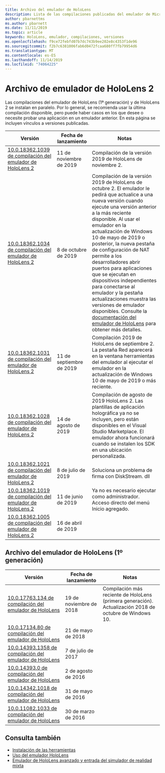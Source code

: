 ```yaml
---
title: Archivo del emulador de HoloLens
description: Lista de las compilaciones publicadas del emulador de Microsoft HoloLens.
author: pbarnettms
ms.author: pbarnett
ms.date: 11/11/2019
ms.topic: article
keywords: HoloLens, emulador, compilaciones, versiones
ms.openlocfilehash: f9ce72febfd07b7dc743b9ee202e8c4353f1de96
ms.sourcegitcommit: f2b7c6381006fab6d0472fcaa680ff7fb79954d6
ms.translationtype: MT
ms.contentlocale: es-ES
ms.lasthandoff: 11/14/2019
ms.locfileid: "74064225"
---
```

# <a name="hololens-2-emulator-archive"></a>Archivo de emulador de HoloLens 2

Las compilaciones del emulador de HoloLens (1ª generación) y de HoloLens 2 se instalan en paralelo. Por lo general, se recomienda usar la última compilación disponible, pero puede haber casos en los que desee o necesite probar una aplicación en un emulador anterior. En esta página se incluyen vínculos a versiones publicadas.

|  Versión |  Fecha de lanzamiento |  Notas | 
|----------|----------|----------|
|  [10.0.18362.1039 de compilación del emulador de HoloLens 2](https://go.microsoft.com/fwlink/?linkid=2110553) | 11 de noviembre de 2019 | Compilación de la versión 2019 de HoloLens de noviembre 2. |
|  [10.0.18362.1034 de compilación del emulador de HoloLens 2](https://go.microsoft.com/fwlink/?linkid=2106649) | 8 de octubre de 2019 | Compilación de la versión 2019 de HoloLens de octubre 2.  El emulador le pedirá que actualice a una nueva versión cuando ejecute una versión anterior a la más reciente disponible.  Al usar el emulador en la actualización de Windows 10 de mayo de 2019 o posterior, la nueva pestaña de configuración de NAT permite a los desarrolladores abrir puertos para aplicaciones que se ejecutan en dispositivos independientes para conectarse al emulador y la pestaña actualizaciones muestra las versiones de emulador disponibles.  Consulte la [documentación del emulador de HoloLens](using-the-hololens-emulator.md) para obtener más detalles. |
|  [10.0.18362.1031 de compilación del emulador de HoloLens 2](https://go.microsoft.com/fwlink/?linkid=2103724) | 11 de septiembre de 2019 | Compilación 2019 de HoloLens de septiembre 2.  La pestaña Red aparecerá en la ventana herramientas del emulador al ejecutar el emulador en la actualización de Windows 10 de mayo de 2019 o más reciente. |
|  [10.0.18362.1028 de compilación del emulador de HoloLens 2](https://go.microsoft.com/fwlink/?linkid=2101019) | 14 de agosto de 2019 | Compilación de agosto de 2019 HoloLens 2.  Las plantillas de aplicación holográfica ya no se incluyen, pero están disponibles en el Visual Studio Marketplace.  El emulador ahora funcionará cuando se instalen los SDK en una ubicación personalizada. |
|  [10.0.18362.1021 de compilación del emulador de HoloLens 2](https://go.microsoft.com/fwlink/?linkid=2098508) | 8 de julio de 2019 | Soluciona un problema de firma con DiskStream. dll |
|  [10.0.18362.1019 de compilación del emulador de HoloLens 2](https://go.microsoft.com/fwlink/?linkid=2095316) | 11 de junio de 2019 | Ya no es necesario ejecutar como administrador.  Acceso directo del menú Inicio agregado. |
|  [10.0.18362.1005 de compilación del emulador de HoloLens 2](https://go.microsoft.com/fwlink/?linkid=2087187) | 16 de abril de 2019 |  |

## <a name="hololens-emulator-1st-gen-archive"></a>Archivo del emulador de HoloLens (1º generación)

|  Versión |  Fecha de lanzamiento |  Notas | 
|----------|----------|----------|
|  [10.0.17763.134 de compilación del emulador de HoloLens](https://go.microsoft.com/fwlink/?linkid=2065980) | 19 de noviembre de 2018 | Compilación más reciente de HoloLens (primera generación). Actualización 2018 de octubre de Windows 10. |
|  [10.0.17134.80 de compilación del emulador de HoloLens](https://go.microsoft.com/fwlink/?linkid=874531) | 21 de mayo de 2018 | 
|  [10.0.14393.1358 de compilación del emulador de HoloLens](https://go.microsoft.com/fwlink/?linkid=852626) |  7 de julio de 2017 |
|  [10.0.14393.0 de compilación del emulador de HoloLens](https://go.microsoft.com/fwlink/?LinkID=823018) |  2 de agosto de 2016 |
|  [10.0.14342.1018 de compilación del emulador de HoloLens](https://go.microsoft.com/fwlink/?LinkID=823018) |  31 de mayo de 2016 |
|  [10.0.11082.1033 de compilación del emulador de HoloLens](https://go.microsoft.com/fwlink/?LinkID=724053) |  30 de marzo de 2016 |

## <a name="see-also"></a>Consulta también
* [Instalación de las herramientas](install-the-tools.md)
* [Uso del emulador HoloLens](using-the-hololens-emulator.md)
* [Emulador de HoloLens avanzado y entrada del simulador de realidad mixta](advanced-hololens-emulator-and-mixed-reality-simulator-input.md)
